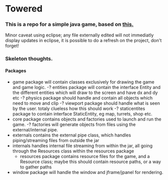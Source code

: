 Towered
=======
### This is a repo for a simple java game, based on <a href="http://towered.blogspot.com">this.</a>

Minor caveat using eclipse; any file externally edited will not immediatly display updates in eclipse, it is possible to
do a refresh on the project, don't forget!

### Skeleton thoughts.

#### Packages
 - game package will contain classes exclusively for drawing the game and game logic.
    -? entities package will contain the interface Entity and the different entities which will draw to the screen and have dx and dy etc
    -? physics package should handle and contain all objects which need to move and clip
    -? viewport package should handle what is seen by the user. totaly clueless how this should work
    -? staticentites package to contain interface StaticEntity, eg map, turrets, shop etc. 
 - core package contains objects and factories used to launch and run the game.
    -? factories will generate objects from files using the external/internal pipe.
 - externals contains the external pipe class, which handles piping/streaming files from outside the jar
 - internals handles internal file streaming from within the jar, all going through the Resources class within the resources package
    - resources package contains resource files for the game, and a Resource class; maybe this should contain resource paths, or a way to gather paths
 - window package will handle the window and jframe/jpanel for rendering.
